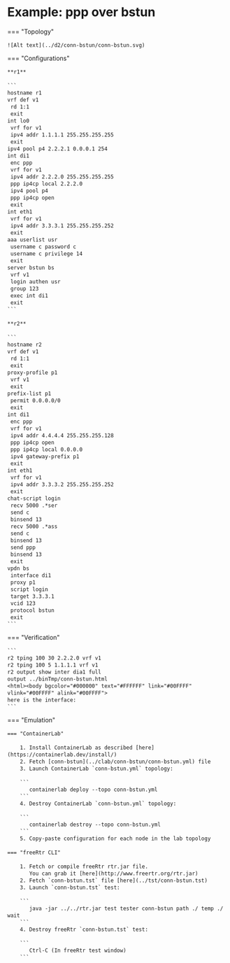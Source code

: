 # Example: ppp over bstun

=== "Topology"

    ![Alt text](../d2/conn-bstun/conn-bstun.svg)

=== "Configurations"

    **r1**

    ```
    hostname r1
    vrf def v1
     rd 1:1
     exit
    int lo0
     vrf for v1
     ipv4 addr 1.1.1.1 255.255.255.255
     exit
    ipv4 pool p4 2.2.2.1 0.0.0.1 254
    int di1
     enc ppp
     vrf for v1
     ipv4 addr 2.2.2.0 255.255.255.255
     ppp ip4cp local 2.2.2.0
     ipv4 pool p4
     ppp ip4cp open
     exit
    int eth1
     vrf for v1
     ipv4 addr 3.3.3.1 255.255.255.252
     exit
    aaa userlist usr
     username c password c
     username c privilege 14
     exit
    server bstun bs
     vrf v1
     login authen usr
     group 123
     exec int di1
     exit
    ```

    **r2**

    ```
    hostname r2
    vrf def v1
     rd 1:1
     exit
    proxy-profile p1
     vrf v1
     exit
    prefix-list p1
     permit 0.0.0.0/0
     exit
    int di1
     enc ppp
     vrf for v1
     ipv4 addr 4.4.4.4 255.255.255.128
     ppp ip4cp open
     ppp ip4cp local 0.0.0.0
     ipv4 gateway-prefix p1
     exit
    int eth1
     vrf for v1
     ipv4 addr 3.3.3.2 255.255.255.252
     exit
    chat-script login
     recv 5000 .*ser
     send c
     binsend 13
     recv 5000 .*ass
     send c
     binsend 13
     send ppp
     binsend 13
     exit
    vpdn bs
     interface di1
     proxy p1
     script login
     target 3.3.3.1
     vcid 123
     protocol bstun
     exit
    ```

=== "Verification"

    ```
    r2 tping 100 30 2.2.2.0 vrf v1
    r2 tping 100 5 1.1.1.1 vrf v1
    r2 output show inter dia1 full
    output ../binTmp/conn-bstun.html
    <html><body bgcolor="#000000" text="#FFFFFF" link="#00FFFF" vlink="#00FFFF" alink="#00FFFF">
    here is the interface:
    ```

=== "Emulation"

    === "ContainerLab"

        1. Install ContainerLab as described [here](https://containerlab.dev/install/)  
        2. Fetch [conn-bstun](../clab/conn-bstun/conn-bstun.yml) file  
        3. Launch ContainerLab `conn-bstun.yml` topology:  

        ```
           containerlab deploy --topo conn-bstun.yml  
        ```
        4. Destroy ContainerLab `conn-bstun.yml` topology:  

        ```
           containerlab destroy --topo conn-bstun.yml  
        ```
        5. Copy-paste configuration for each node in the lab topology

    === "freeRtr CLI"

        1. Fetch or compile freeRtr rtr.jar file.  
           You can grab it [here](http://www.freertr.org/rtr.jar)  
        2. Fetch `conn-bstun.tst` file [here](../tst/conn-bstun.tst)  
        3. Launch `conn-bstun.tst` test:  

        ```
           java -jar ../../rtr.jar test tester conn-bstun path ./ temp ./ wait
        ```
        4. Destroy freeRtr `conn-bstun.tst` test:  

        ```
           Ctrl-C (In freeRtr test window)
        ```

